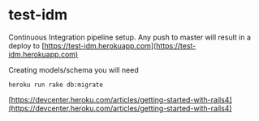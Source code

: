 # test-idm

Continuous Integration pipeline setup. Any push to master will result in a deploy to [https://test-idm.herokuapp.com](https://test-idm.herokuapp.com)


Creating models/schema you will need

    heroku run rake db:migrate

[https://devcenter.heroku.com/articles/getting-started-with-rails4](https://devcenter.heroku.com/articles/getting-started-with-rails4)

